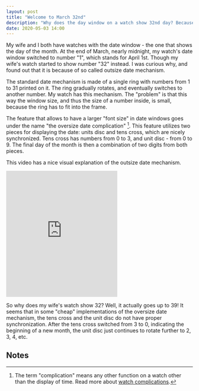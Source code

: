 ```yaml
---
layout: post
title: "Welcome to March 32nd"
description: "Why does the day window on a watch show 32nd day? Because of the outsize date (oversize) mechanism."
date: 2020-05-03 14:00
---
```


My wife and I both have watches with the date window - the one that shows the day of the month. At the end of March,
nearly midnight, my watch's date window switched to number "1", which stands for April 1st. Though my wife's watch
started to show number "32" instead. I was curious why, and found out that it is because of so called outsize date
mechanism.

The standard date mechanism is made of a single ring with numbers from 1 to 31 printed on it. The ring gradually rotates,
and eventually switches to another number. My watch has this mechanism. The "problem" is that this way the window size,
and thus the size of a number inside, is small, because the ring has to fit into the frame.

The feature that allows to have a larger "font size" in date windows goes under the name "the oversize 
date complication" [^1].
This feature utilizes two pieces for displaying the date: units disc and tens cross, which are nicely synchronized.
Tens cross has numbers from 0 to 3, and unit disc - from 0 to 9. The final day of the month is then a combination of two
digits from both pieces.

This video has a nice visual explanation of the outsize date mechanism.

<iframe class="video-player" height="340" src="https://www.youtube-nocookie.com/embed/YouzFPSD77o" 
frameborder="0" allow="accelerometer; autoplay; encrypted-media; gyroscope; picture-in-picture" allowfullscreen></iframe>

So why does my wife's watch show 32? Well, it actually goes up to 39! It seems that in some "cheap" implementations of
the oversize date mechanism, the tens cross and the unit disc do not have proper synchronization. After the tens cross
switched from 3 to 0, indicating the beginning of a new month, the unit disc just continues to rotate further to 2, 3, 4, etc. 

## Notes

[^1]: The term "complication" means any other function on a watch other than the display of time. Read more about <a href="https://www.tourneau.com/watch-education/watch-complications.html">watch complications</a>.
